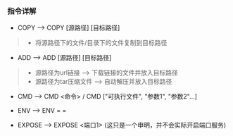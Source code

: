 ### 指令详解
+ COPY --> COPY [源路径] [目标路径]
> + 将源路径下的文件/目录下的文件复制到目标路径

+ ADD --> ADD [源路径] [目标路径]
> + 源路径为url链接 --> 下载链接的文件并放入目标路径
> + 源路径为tar压缩文件 --> 自动解压并放入目标路径

+ CMD --> CMD <命令> / CMD ["可执行文件", "参数1", "参数2"...]

+ ENV --> ENV <key>=<value> <key2>=<value2>

+ EXPOSE --> EXPOSE <端口1> (这只是一个申明，并不会实际开启端口服务)